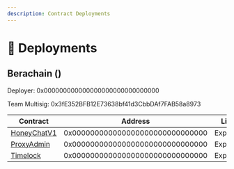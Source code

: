 ```yaml
---
description: Contract Deployments
---
```


# 🫡 Deployments

## Berachain ()

Deployer: 0x000000000000000000000000000000

Team Multisig: 0x3fE352BFB12E73638bf41d3CbbDAf7FAB58a8973

<table><thead><tr><th width="735">Contract</th><th width="368.3333333333333">Address</th><th>Link</th></tr></thead><tbody><tr><td><a href="smart-contracts/leaguetechv1.md">HoneyChatV1</a></td><td>0x000000000000000000000000000000</td><td>Explorer</td></tr><tr><td><a href="smart-contracts/proxyadmin.md">ProxyAdmin</a></td><td>0x000000000000000000000000000000</td><td>Explorer</td></tr><tr><td><a href="smart-contracts/timelock.md">Timelock</a></td><td>0x000000000000000000000000000000</td><td>Explorer</td></tr></tbody></table>
